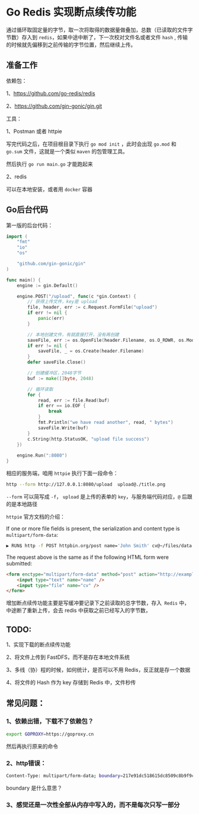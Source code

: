 # Go Redis 实现断点续传功能



 通过循环取固定量的字节，取一次将取得的数据量做叠加，总数（已读取的文件字节数）存入到 `redis`，如果中途中断了，下一次校对文件名或者文件 `hash` , 传输的时候就先偏移到之前传输的字节位置，然后继续上传。 



## 准备工作

依赖包：

1、https://github.com/go-redis/redis

2、https://github.com/gin-gonic/gin.git

工具：

1、Postman 或者 httpie

写完代码之后，在项目根目录下执行 `go mod init` ，此时会出现 `go.mod`  和 `go.sum`  文件，这就是一个类似 `maven` 的包管理工具。

然后执行 `go run main.go` 才能跑起来

2、redis

可以在本地安装，或者用 `docker` 容器



## Go后台代码

第一版的后台代码：

```go
import (
	"fmt"
	"io"
	"os"

	"github.com/gin-gonic/gin"
)

func main() {
	engine := gin.Default()

	engine.POST("/upload", func(c *gin.Context) {
		// 获得上传文件，key是 upload
		file, header, err := c.Request.FormFile("upload")
		if err != nil {
			panic(err)
		}

		// 本地创建文件，有就直接打开，没有再创建
		saveFile, err := os.OpenFile(header.Filename, os.O_RDWR, os.ModePerm)
		if err != nil {
			saveFile, _ = os.Create(header.Filename)
		}
		defer saveFile.Close()

		// 创建缓冲区，2048字节
		buf := make([]byte, 2048)

		// 循环读取
		for {
			read, err := file.Read(buf)
			if err == io.EOF {
				break
			}
			fmt.Println("we have read another", read, " bytes")
			saveFile.Write(buf)
		}
        c.String(http.StatusOK, "upload file success")   
	})
    
	engine.Run(":8080")
}
```

相应的服务端，咱用 `httpie` 执行下面一段命令：

```sh
http --form http://127.0.0.1:8080/upload  upload@./title.png
```

`--form` 可以简写成 `-f`， `upload` 是上传的表单的 `key`，与服务端代码对应，`@` 后跟的是本地路径

`httpie` 官方文档的介绍：

If one or more file fields is present, the serialization and content type is `multipart/form-data`:

```bash
▶ RUN$ http -f POST httpbin.org/post name='John Smith' cv@~/files/data.xml
```

The request above is the same as if the following HTML form were submitted:

```html
<form enctype="multipart/form-data" method="post" action="http://example.com/jobs">
    <input type="text" name="name" />
    <input type="file" name="cv" />
</form>
```



增加断点续传功能主要是写缓冲要记录下之前读取的总字节数，存入` Redis` 中，中途断了重新上传，会去 redis 中获取之前已经写入的字节数，





## TODO:

1、实现下载的断点续传功能

2、将文件上传到 FastDFS，而不是存在本地文件系统

3、多线（协）程的时候，如何统计，是否可以不用 Redis，反正就是存一个数据

4、将文件的 Hash 作为 key 存储到 Redis 中，文件秒传



## 常见问题：

### 1、依赖出错，下载不了依赖包？

```sh
export GOPROXY=https://goproxy.cn
```

然后再执行原来的命令



### 2、http错误：

```sh
Content-Type: multipart/form-data; boundary=217e91dc518615dc8509c8b9f9c4b44a
```

boundary 是什么意思？



### 3、感觉还是一次性全部从内存中写入的，而不是每次只写一部分

































































































